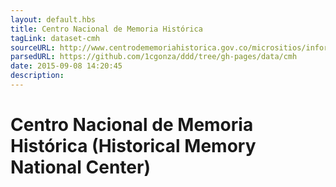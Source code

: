```yaml
---
layout: default.hbs
title: Centro Nacional de Memoria Histórica
tagLink: dataset-cmh
sourceURL: http://www.centrodememoriahistorica.gov.co/micrositios/informeGeneral/basesDatos.html
parsedURL: https://github.com/1cgonza/ddd/tree/gh-pages/data/cmh
date: 2015-09-08 14:20:45
description:
---
```

# Centro Nacional de Memoria Histórica (Historical Memory National Center)

